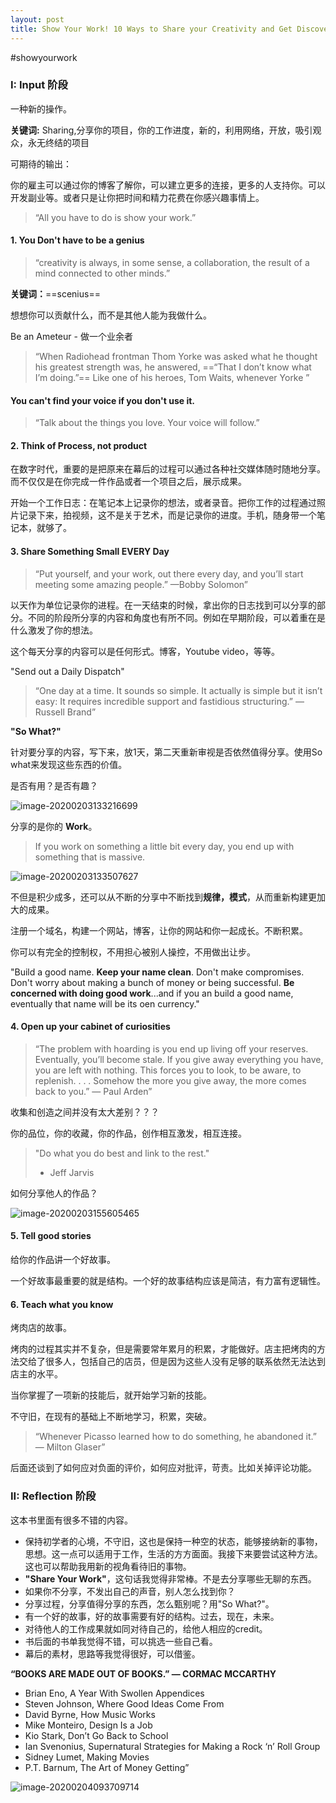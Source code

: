 ```yaml
---
layout: post
title: Show Your Work! 10 Ways to Share your Creativity and Get Discovered
---
```


#showyourwork

### I: Input 阶段

一种新的操作。

**关键词:** Sharing,分享你的项目，你的工作进度，新的，利用网络，开放，吸引观众，永无终结的项目



可期待的输出：

你的雇主可以通过你的博客了解你，可以建立更多的连接，更多的人支持你。可以开发副业等。或者只是让你把时间和精力花费在你感兴趣事情上。



>“All you have to do is show your work.”

#### 1. You Don't have to be a genius

>“creativity is always, in some sense, a collaboration, the result of a mind connected to other minds.”

**关键词：**==scenius==

想想你可以贡献什么，而不是其他人能为我做什么。

Be an Ameteur - 做一个业余者

> “When Radiohead frontman Thom Yorke was asked what he thought his greatest strength was, he answered, ==“That I don’t know what I’m doing.”== Like one of his heroes, Tom Waits, whenever Yorke ”

#### You can't find your voice if you don't use it.

> “Talk about the things you love. Your voice will follow.”

 #### 2. Think of Process, not product

在数字时代，重要的是把原来在幕后的过程可以通过各种社交媒体随时随地分享。而不仅仅是在你完成一件作品或者一个项目之后，展示成果。



开始一个工作日志：在笔记本上记录你的想法，或者录音。把你工作的过程通过照片记录下来，拍视频，这不是关于艺术，而是记录你的进度。手机，随身带一个笔记本，就够了。



#### 3. Share Something Small EVERY Day

> “Put yourself, and your work, out there every day, and you’ll start meeting some amazing people.”
> —Bobby Solomon”

以天作为单位记录你的进程。在一天结束的时候，拿出你的日志找到可以分享的部分。不同的阶段所分享的内容和角度也有所不同。例如在早期阶段，可以着重在是什么激发了你的想法。

这个每天分享的内容可以是任何形式。博客，Youtube video，等等。



"Send out a Daily Dispatch"



> “One day at a time. It sounds so simple. It actually is simple but it isn’t easy: It requires incredible support and fastidious structuring.”
> —Russell Brand”



**"So What?"**

针对要分享的内容，写下来，放1天，第二天重新审视是否依然值得分享。使用So what来发现这些东西的价值。

是否有用？是否有趣？



![image-20200203133216699](../assets/img/image-20200203133216699.png)



分享的是你的 **Work**。 



> If you work on something a little bit every day, you end up with something that is massive.



![image-20200203133507627](../assets/img/image-20200203133507627.png)



不但是积少成多，还可以从不断的分享中不断找到**规律，模式**，从而重新构建更加大的成果。



注册一个域名，构建一个网站，博客，让你的网站和你一起成长。不断积累。

你可以有完全的控制权，不用担心被别人操控，不用做出让步。



"Build a good name. **Keep your name clean**. Don't make compromises. Don't worry about making a bunch of money or being successful. **Be concerned with doing good work**...and if you an build a good name, eventually that name will be its oen currency."



#### 4. Open up your cabinet of curiosities

> “The problem with hoarding is you end up living off your reserves. Eventually, you’ll become stale. If you give away everything you have, you are left with nothing. This forces you to look, to be aware, to replenish. . . . Somehow the more you give away, the more comes back to you.”
> — Paul Arden”

收集和创造之间并没有太大差别？？？



你的品位，你的收藏，你的作品，创作相互激发，相互连接。



> "Do what you do best and link to the rest."
>
> - Jeff Jarvis



如何分享他人的作品？

![image-20200203155605465](../assets/img/image-20200203155605465.png)



#### 5. Tell good stories

给你的作品讲一个好故事。

一个好故事最重要的就是结构。一个好的故事结构应该是简洁，有力富有逻辑性。



#### 6. Teach what you know

烤肉店的故事。

烤肉的过程其实并不复杂，但是需要常年累月的积累，才能做好。店主把烤肉的方法交给了很多人，包括自己的店员，但是因为这些人没有足够的联系依然无法达到店主的水平。



当你掌握了一项新的技能后，就开始学习新的技能。

不守旧，在现有的基础上不断地学习，积累，突破。



> “Whenever Picasso learned how to do something, he abandoned it.”
> — Milton Glaser”

后面还谈到了如何应对负面的评价，如何应对批评，苛责。比如关掉评论功能。

### II: Reflection 阶段

这本书里面有很多不错的内容。



- 保持初学者的心境，不守旧，这也是保持一种空的状态，能够接纳新的事物，思想。这一点可以适用于工作，生活的方方面面。我接下来要尝试这种方法。这也可以帮助我用新的视角看待旧的事物。
- **"Share Your Work"**，这句话我觉得非常棒。不是去分享哪些无聊的东西。
- 如果你不分享，不发出自己的声音，别人怎么找到你？
- 分享过程，分享值得分享的东西，怎么甄别呢？用"So What?"。
- 有一个好的故事，好的故事需要有好的结构。过去，现在，未来。
- 对待他人的工作成果就如同对待自己的，给他人相应的credit。
- 书后面的书单我觉得不错，可以挑选一些自己看。
- 幕后的素材，思路等我觉得很好，可以借鉴。



**“BOOKS ARE MADE OUT OF BOOKS.” — CORMAC MCCARTHY**



- Brian Eno, A Year With Swollen Appendices
- Steven Johnson, Where Good Ideas Come From
- David Byrne, How Music Works
- Mike Monteiro, Design Is a Job
- Kio Stark, Don’t Go Back to School
- Ian Svenonius, Supernatural Strategies for Making a Rock ‘n’ Roll Group
- Sidney Lumet, Making Movies
- P.T. Barnum, The Art of Money Getting”





![image-20200204093709714](../assets/img/image-20200204093709714.png)